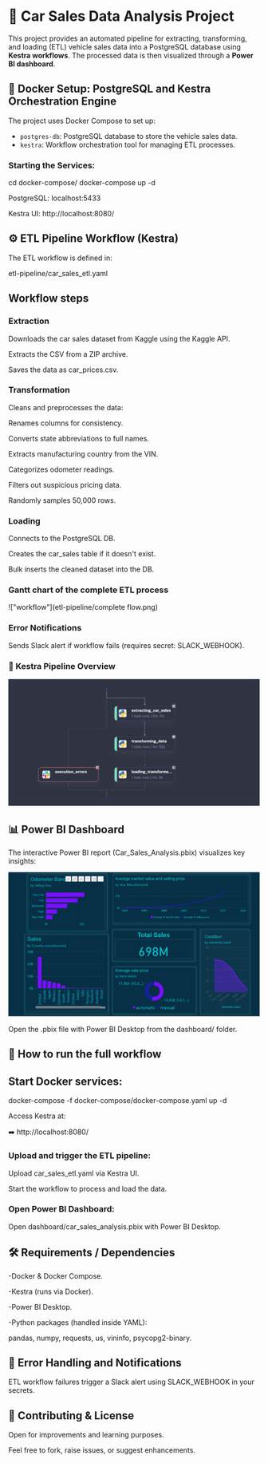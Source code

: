 # 🚗 Car Sales Data Analysis Project

This project provides an automated pipeline for extracting, transforming, and loading (ETL) vehicle sales data into a PostgreSQL database using **Kestra workflows**. The processed data is then visualized through a **Power BI dashboard**.

## 🐳 Docker Setup: PostgreSQL and Kestra Orchestration Engine

The project uses Docker Compose to set up:

- `postgres-db`: PostgreSQL database to store the vehicle sales data.
- `kestra`: Workflow orchestration tool for managing ETL processes.

### Starting the Services:

cd docker-compose/
docker-compose up -d

PostgreSQL: localhost:5433

Kestra UI: http://localhost:8080/

## ⚙️ ETL Pipeline Workflow (Kestra)

The ETL workflow is defined in:

etl-pipeline/car_sales_etl.yaml

## Workflow steps

### Extraction

Downloads the car sales dataset from Kaggle using the Kaggle API.

Extracts the CSV from a ZIP archive.

Saves the data as car_prices.csv.

### Transformation

Cleans and preprocesses the data:

Renames columns for consistency.

Converts state abbreviations to full names.

Extracts manufacturing country from the VIN.

Categorizes odometer readings.

Filters out suspicious pricing data.

Randomly samples 50,000 rows.

### Loading

Connects to the PostgreSQL DB.

Creates the car_sales table if it doesn't exist.

Bulk inserts the cleaned dataset into the DB.

### Gantt chart of the complete ETL process

!["workflow"](etl-pipeline/complete flow.png)

### Error Notifications

Sends Slack alert if workflow fails (requires secret: SLACK_WEBHOOK).

### 🧪 Kestra Pipeline Overview

!["workflow"](etl-pipeline/workflow.png)

## 📊 Power BI Dashboard

The interactive Power BI report (Car_Sales_Analysis.pbix) visualizes key insights:

!['dashboard'](dashboard/sales-dashboard.png)

Open the .pbix file with Power BI Desktop from the dashboard/ folder.

## 📌 How to run the full workflow

## Start Docker services:

docker-compose -f docker-compose/docker-compose.yaml up -d

Access Kestra at:

➡️ http://localhost:8080/

### Upload and trigger the ETL pipeline:

Upload car_sales_etl.yaml via Kestra UI.

Start the workflow to process and load the data.

### Open Power BI Dashboard:

Open dashboard/car_sales_analysis.pbix with Power BI Desktop.

## 🛠️ Requirements / Dependencies

-Docker & Docker Compose.

-Kestra (runs via Docker).

-Power BI Desktop.

-Python packages (handled inside YAML):

pandas, numpy, requests, us, vininfo, psycopg2-binary.

## 📢 Error Handling and Notifications

ETL workflow failures trigger a Slack alert using SLACK_WEBHOOK in your secrets.

## 👏 Contributing & License

Open for improvements and learning purposes.

Feel free to fork, raise issues, or suggest enhancements.
